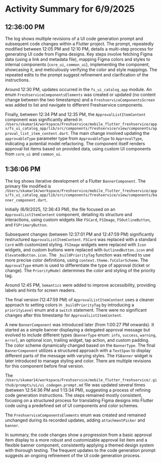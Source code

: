 # Activity Summary for 6/9/2025

## 12:36:00 PM
The log shows multiple revisions of a UI code generation prompt and subsequent code changes within a Flutter project.  The prompt, repeatedly modified between 12:05 PM and 12:10 PM, details a multi-step process for generating UI code from Figma designs.  Key steps involve fetching Figma data (using a link and metadata file), mapping Figma colors and styles to internal components (`core_ui`, `common_ui`), implementing the component, showcasing it, and meticulously verifying the color and style mappings.  The repeated edits to the prompt suggest refinement and clarification of the instructions.

Around 12:30 PM, updates occurred in the `fs_ui_catalog_app` module.  An enum `FreshserviceComponentsElements` was created or updated (no content change between the two timestamps) and a `FreshserviceComponentsScreen` was added to list and navigate to different Freshservice components.

Finally, between 12:34 PM and 12:35 PM, the `ApprovalListItemContent` component was significantly altered in `/Users/skumar14/workspace/Freshservice/mobile_flutter_freshservice/apps/fs_ui_catalog_app/lib/src/components/freshservice/view/components/approval_list_item_content.dart`. The main change involved updating the `approvableType` parameter type from `ApprovableType` to `ApprovalType`, indicating a potential model refactoring.  The component itself renders approval list items based on provided data, using custom UI components from `core_ui` and `common_ui`.


## 1:36:06 PM
The log shows iterative development of a Flutter `BannerComponent`.  The primary file modified is `/Users/skumar14/workspace/Freshservice/mobile_flutter_freshservice/apps/fs_ui_catalog_app/lib/src/components/freshservice/view/components/banner_component.dart`.

Initially (6/9/2025, 12:36:43 PM), the file focused on an `ApprovalListItemContent` component, detailing its structure and interactions, using custom widgets like `FSCard`, `FSImage`, `FSOutlineButton`, and `FSPrimaryButton`.

Subsequent changes (between 12:37:01 PM and 12:47:59 PM) significantly restructured `ApprovalListItemContent`.  `FSCard` was replaced with a standard `Card` with customized styling.  `FSImage` widgets were replaced with `Icon` widgets,  and custom buttons were replaced with `OutlinedButton.icon` and `ElevatedButton.icon`.  The `_buildPriorityTag` function was refined to use more precise color definitions, using `context.theme.fsColorScheme`. The `ApprovalType` enum is used to differentiate the type of approval (ticket or change). The `PriorityModel` determines the color and styling of the priority tag.

Around 12:45 PM,  `Semantics` were added to improve accessibility, providing labels and hints for screen readers.

The final version (12:47:59 PM) of `ApprovalListItemContent` uses a cleaner approach to setting colors in `_buildPriorityTag` by introducing a `priorityLevel` enum and a `switch` statement.  There were no significant changes after this timestamp for `ApprovalListItemContent`.

A new `BannerComponent` was introduced later (from 1:00:27 PM onwards).   It started as a simple banner displaying a delegated approval message but evolved to include different types (`BannerType` enum: `info`, `success`, `warning`, `error`), an optional icon, trailing widget, tap action, and custom padding.  The color scheme dynamically changed based on the `BannerType`. The final `BannerComponent` utilizes a structured approach with a `TextSpan` to display different parts of the message with varying styles. The `FSBanner` widget is later introduced to manage styling and color. There are multiple revisions for this component before final version.

The `/Users/skumar14/workspace/Freshservice/mobile_flutter_freshservice/.github/prompts/ui/ui_codegen.prompt.md` file was updated several times (between 12:54:36 PM and 1:13:34 PM), suggesting a process of refining code generation instructions.  The steps remained mostly consistent, focusing on a structured process for translating Figma designs into Flutter code using a predefined set of UI components and color schemes.

The `FreshserviceComponentsElements` enum was created and remained unchanged during its recorded updates, adding `attachmentPicker` and `banner`.


In summary, the code changes show a progression from a basic approval item display to a more robust and customizable approval list item and a flexible banner component, consistently applying a themed design system with thorough testing.  The frequent updates to the code generation prompt suggests an ongoing refinement of the UI code generation process.
